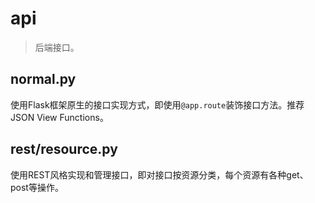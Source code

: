 # api

> 后端接口。

## normal.py

使用Flask框架原生的接口实现方式，即使用`@app.route`装饰接口方法。推荐JSON View Functions。

## rest/resource.py

使用REST风格实现和管理接口，即对接口按资源分类，每个资源有各种get、post等操作。

